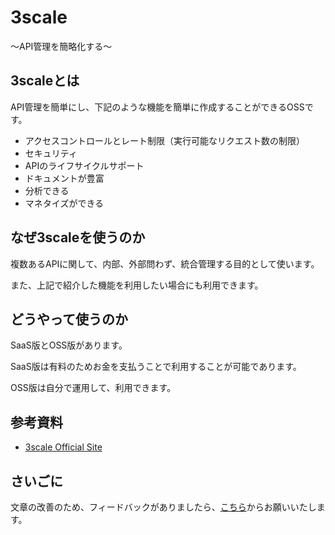 # 3scale

〜API管理を簡略化する〜

## 3scaleとは

API管理を簡単にし、下記のような機能を簡単に作成することができるOSSです。

* アクセスコントロールとレート制限（実行可能なリクエスト数の制限）
* セキュリティ
* APIのライフサイクルサポート
* ドキュメントが豊富
* 分析できる
* マネタイズができる

## なぜ3scaleを使うのか

複数あるAPIに関して、内部、外部問わず、統合管理する目的として使います。

また、上記で紹介した機能を利用したい場合にも利用できます。

## どうやって使うのか

SaaS版とOSS版があります。

SaaS版は有料のためお金を支払うことで利用することが可能であります。

OSS版は自分で運用して、利用できます。

## 参考資料
* [3scale Official Site](https://www.3scale.net/)

## さいごに

文章の改善のため、フィードバックがありましたら、[こちら](https://forms.gle/TKUJ2Gs9EoH2jQvp7)からお願いいたします。
